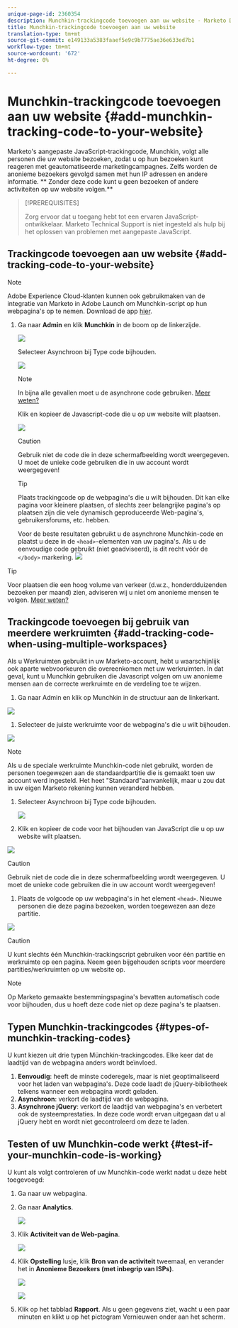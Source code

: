 ```yaml
---
unique-page-id: 2360354
description: Munchkin-trackingcode toevoegen aan uw website - Marketo Docs - Productdocumentatie
title: Munchkin-trackingcode toevoegen aan uw website
translation-type: tm+mt
source-git-commit: e149133a5383faaef5e9c9b7775ae36e633ed7b1
workflow-type: tm+mt
source-wordcount: '672'
ht-degree: 0%

---
```



# Munchkin-trackingcode toevoegen aan uw website {#add-munchkin-tracking-code-to-your-website}

Marketo&#39;s aangepaste JavaScript-trackingcode, Munchkin, volgt alle personen die uw website bezoeken, zodat u op hun bezoeken kunt reageren met geautomatiseerde marketingcampagnes. Zelfs worden de anonieme bezoekers gevolgd samen met hun IP adressen en andere informatie. ** Zonder deze code kunt u geen bezoeken of andere activiteiten op uw website volgen.**

>[!PREREQUISITES]
>
>Zorg ervoor dat u toegang hebt tot een ervaren JavaScript-ontwikkelaar. Marketo Technical Support is niet ingesteld als hulp bij het oplossen van problemen met aangepaste JavaScript.

## Trackingcode toevoegen aan uw website {#add-tracking-code-to-your-website}

>[!NOTE]
>
>Adobe Experience Cloud-klanten kunnen ook gebruikmaken van de integratie van Marketo in Adobe Launch om Munchkin-script op hun webpagina&#39;s op te nemen. Download de app [hier](https://www.adobeexchange.com/experiencecloud.details.101054.html).

1. Ga naar **Admin** en klik **Munchkin** in de boom op de linkerzijde.

   ![](assets/image2015-8-25-16-3a21-3a14.png)

   Selecteer Asynchroon bij Type code bijhouden.

   ![](assets/image2015-8-25-16-3a24-3a33.png)

   >[!NOTE]
   >
   >In bijna alle gevallen moet u de asynchrone code gebruiken. [Meer weten?](#types-of-munchkin-tracking-codes)

   Klik en kopieer de Javascript-code die u op uw website wilt plaatsen.

   ![](assets/image2015-8-25-16-3a26-3a12.png)

   >[!CAUTION]
   >
   >Gebruik niet de code die in deze schermafbeelding wordt weergegeven. U moet de unieke code gebruiken die in uw account wordt weergegeven!

   >[!TIP]
   >
   >Plaats trackingcode op de webpagina&#39;s die u wilt bijhouden. Dit kan elke pagina voor kleinere plaatsen, of slechts zeer belangrijke pagina&#39;s op plaatsen zijn die vele dynamisch geproduceerde Web-pagina&#39;s, gebruikersforums, etc. hebben.

   Voor de beste resultaten gebruikt u de asynchrone Munchkin-code en plaatst u deze in de `<head>`-elementen van uw pagina&#39;s. Als u de eenvoudige code gebruikt (niet geadviseerd), is dit recht vóór de `</body>` markering.
   ![](assets/image2015-8-25-16-3a5-3a20.png)

>[!TIP]
>
>Voor plaatsen die een hoog volume van verkeer (d.w.z., honderdduizenden bezoeken per maand) zien, adviseren wij u niet om anonieme mensen te volgen. [Meer weten?](http://developers.marketo.com/documentation/websites/lead-tracking-munchkin-js/)

## Trackingcode toevoegen bij gebruik van meerdere werkruimten {#add-tracking-code-when-using-multiple-workspaces}

Als u Werkruimten gebruikt in uw Marketo-account, hebt u waarschijnlijk ook aparte webvoorkeuren die overeenkomen met uw werkruimten. In dat geval, kunt u Munchkin gebruiken die Javascript volgen om uw anonieme mensen aan de correcte werkruimte en de verdeling toe te wijzen.

1. Ga naar Admin en klik op Munchkin in de structuur aan de linkerkant.

![](assets/image2015-8-25-16-3a28-3a41.png)

1. Selecteer de juiste werkruimte voor de webpagina&#39;s die u wilt bijhouden.

![](assets/image2015-8-25-16-3a30-3a32.png)

>[!NOTE]
>
>Als u de speciale werkruimte Munchkin-code niet gebruikt, worden de personen toegewezen aan de standaardpartitie die is gemaakt toen uw account werd ingesteld. Het heet &quot;Standaard&quot;aanvankelijk, maar u zou dat in uw eigen Marketo rekening kunnen veranderd hebben.

1. Selecteer Asynchroon bij Type code bijhouden.

   ![](assets/image2015-8-25-16-3a32-3a42.png)

1. Klik en kopieer de code voor het bijhouden van JavaScript die u op uw website wilt plaatsen.

![](assets/image2015-8-25-16-3a34-3a7.png)

>[!CAUTION]
>
>Gebruik niet de code die in deze schermafbeelding wordt weergegeven. U moet de unieke code gebruiken die in uw account wordt weergegeven!

1. Plaats de volgcode op uw webpagina&#39;s in het element `<head>`. Nieuwe personen die deze pagina bezoeken, worden toegewezen aan deze partitie.

![](assets/image2015-8-25-16-3a5-3a20.png)

>[!CAUTION]
>
>U kunt slechts één Munchkin-trackingscript gebruiken voor één partitie en werkruimte op een pagina. Neem geen bijgehouden scripts voor meerdere partities/werkruimten op uw website op.

>[!NOTE]
>
>Op Marketo gemaakte bestemmingspagina&#39;s bevatten automatisch code voor bijhouden, dus u hoeft deze code niet op deze pagina&#39;s te plaatsen.

## Typen Munchkin-trackingcodes {#types-of-munchkin-tracking-codes}

U kunt kiezen uit drie typen Münchkin-trackingcodes. Elke keer dat de laadtijd van de webpagina anders wordt beïnvloed.

1. **Eenvoudig**: heeft de minste coderegels, maar is niet geoptimaliseerd voor het laden van webpagina&#39;s. Deze code laadt de jQuery-bibliotheek telkens wanneer een webpagina wordt geladen.
1. **Asynchroon**: verkort de laadtijd van de webpagina.
1. **Asynchrone jQuery**: verkort de laadtijd van webpagina&#39;s en verbetert ook de systeemprestaties. In deze code wordt ervan uitgegaan dat u al jQuery hebt en wordt niet gecontroleerd om deze te laden.

## Testen of uw Munchkin-code werkt {#test-if-your-munchkin-code-is-working}

U kunt als volgt controleren of uw Munchkin-code werkt nadat u deze hebt toegevoegd:

1. Ga naar uw webpagina.
1. Ga naar **Analytics**.

   ![](assets/mainnav-analytics-hand.png)

1. Klik **Activiteit van de Web-pagina**.

   ![](assets/webanalytics.png)

1. Klik **Opstelling** lusje, klik **Bron van de activiteit** tweemaal, en verander het in **Anonieme Bezoekers (met inbegrip van ISPs)**.

   ![](assets/analytics-activity-source.png)

   ![](assets/activitysource.png)

1. Klik op het tabblad **Rapport**. Als u geen gegevens ziet, wacht u een paar minuten en klikt u op het pictogram Vernieuwen onder aan het scherm.

